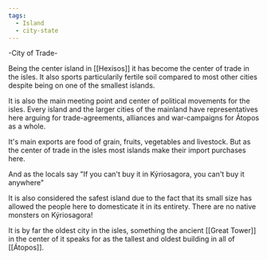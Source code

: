 ```yaml
---
tags:
  - Island
  - city-state
---
```

-City of Trade-

Being the center island in [[Hexisos]] it has become the center of trade in the isles. It also sports particularily fertile soil compared to most other cities despite being on one of the smallest islands.

It is also the main meeting point and center of political movements for the isles. Every island and the larger cities of the mainland have representatives here arguing for trade-agreements, alliances and war-campaigns for Átopos as a whole.

It's main exports are food of grain, fruits, vegetables and livestock. But as the center of trade in the isles most islands make their import purchases here.

And as the locals say "If you can't buy it in Kýriosagora, you can't buy it anywhere"

It is also considered the safest island due to the fact that its small size has allowed the people here to domesticate it in its entirety. There are no native monsters on Kýriosagora!

It is by far the oldest city in the isles, something the ancient [[Great Tower]] in the center of it speaks for as the tallest and oldest building in all of [[Átopos]].

